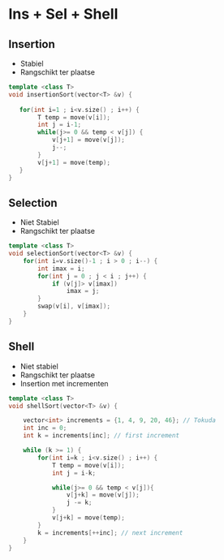 # Ins + Sel + Shell 

## Insertion 

- Stabiel
- Rangschikt ter plaatse

```cpp
template <class T>
void insertionSort(vector<T> &v) {
    
   for(int i=1 ; i<v.size() ; i++) {
        T temp = move(v[i]);
        int j = i-1;
        while(j>= 0 && temp < v[j]) {
            v[j+1] = move(v[j]);
            j--;
        }
        v[j+1] = move(temp);
   }
}
```

## Selection

- Niet Stabiel
- Rangschikt ter plaatse 

```cpp
template <class T>
void selectionSort(vector<T> &v) {
    for(int i=v.size()-1 ; i > 0 ; i--) {
        int imax = i;
        for(int j = 0 ; j < i ; j++) {
            if (v[j]> v[imax])
                imax = j;
        }
        swap(v[i], v[imax]);
    }
}

```

## Shell 

- Niet stabiel 
- Rangschikt ter plaatse
- Insertion met incrementen

```cpp
template <class T>
void shellSort(vector<T> &v) {

    vector<int> increments = {1, 4, 9, 20, 46}; // Tokuda
    int inc = 0; 
    int k = increments[inc]; // first increment

    while (k >= 1) {
        for(int i=k ; i<v.size() ; i++) {
            T temp = move(v[i]);
            int j = i-k;

            while(j>= 0 && temp < v[j]){
                v[j+k] = move(v[j]);
                j -= k;
            }
            v[j+k] = move(temp);
        }
        k = increments[++inc]; // next increment
    }
}
```